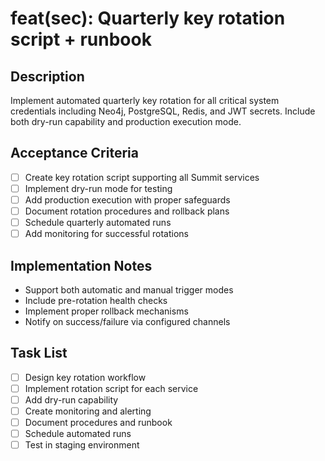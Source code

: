 # feat(sec): Quarterly key rotation script + runbook

## Description
Implement automated quarterly key rotation for all critical system credentials including Neo4j, PostgreSQL, Redis, and JWT secrets. Include both dry-run capability and production execution mode.

## Acceptance Criteria
- [ ] Create key rotation script supporting all Summit services
- [ ] Implement dry-run mode for testing
- [ ] Add production execution with proper safeguards
- [ ] Document rotation procedures and rollback plans
- [ ] Schedule quarterly automated runs
- [ ] Add monitoring for successful rotations

## Implementation Notes
- Support both automatic and manual trigger modes
- Include pre-rotation health checks
- Implement proper rollback mechanisms
- Notify on success/failure via configured channels

## Task List
- [ ] Design key rotation workflow
- [ ] Implement rotation script for each service
- [ ] Add dry-run capability
- [ ] Create monitoring and alerting
- [ ] Document procedures and runbook
- [ ] Schedule automated runs
- [ ] Test in staging environment